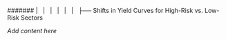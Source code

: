 ####### |   |   |   |   |   |   ├── Shifts in Yield Curves for High-Risk vs. Low-Risk Sectors

*Add content here*